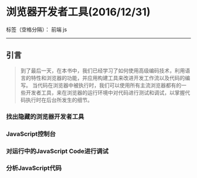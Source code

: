 ﻿# 浏览器开发者工具(2016/12/31)

标签（空格分隔）： 前端 js

---

## **引言**
> 到了最后一天，在本书中，我们已经学习了如何使用高级编码技术，利用语言的特性和浏览器的功能，并应用构建工具来改进开发工作流以及代码的编写。
当代码在浏览器中被执行时，我们可以使用所有主流浏览器都有的一些开发者工具，来在浏览器的运行环境中对代码进行测试和调试，以掌握代码执行时在后台所发生的细节。

### **找出隐藏的浏览器开发者工具**
### **JavaScript控制台**
### **对运行中的JavaScript Code进行调试**
### **分析JavaScript代码**





